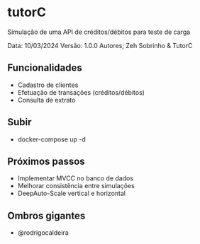 # tutorC

Simulação de uma API de créditos/débitos para teste de carga

Data: 10/03/2024
Versão: 1.0.0
Autores; Zeh Sobrinho & TutorC

## Funcionalidades

- Cadastro de clientes
- Efetuação de transações (créditos/débitos)
- Consulta de extrato

## Subir

- docker-compose up -d

## Próximos passos

- Implementar MVCC no banco de dados
- Melhorar consistência entre simulações
- DeepAuto-Scale vertical e horizontal

## Ombros gigantes

- @rodrigocaldeira